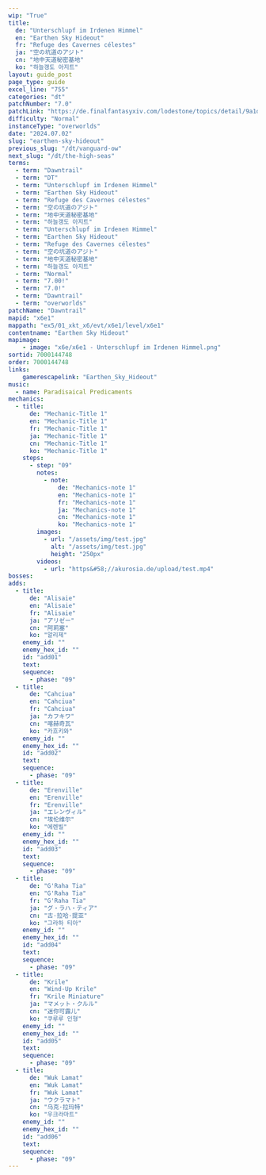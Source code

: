 ```yaml
---
wip: "True"
title:
  de: "Unterschlupf im Irdenen Himmel"
  en: "Earthen Sky Hideout"
  fr: "Refuge des Cavernes célestes"
  ja: "空の坑道のアジト"
  cn: "地中天道秘密基地"
  ko: "하늘갱도 아지트"
layout: guide_post
page_type: guide
excel_line: "755"
categories: "dt"
patchNumber: "7.0"
patchLink: "https://de.finalfantasyxiv.com/lodestone/topics/detail/9a1d2364c6f0fed72a164f3252a59073f7d0c4fc"
difficulty: "Normal"
instanceType: "overworlds"
date: "2024.07.02"
slug: "earthen-sky-hideout"
previous_slug: "/dt/vanguard-ow"
next_slug: "/dt/the-high-seas"
terms:
  - term: "Dawntrail"
  - term: "DT"
  - term: "Unterschlupf im Irdenen Himmel"
  - term: "Earthen Sky Hideout"
  - term: "Refuge des Cavernes célestes"
  - term: "空の坑道のアジト"
  - term: "地中天道秘密基地"
  - term: "하늘갱도 아지트"
  - term: "Unterschlupf im Irdenen Himmel"
  - term: "Earthen Sky Hideout"
  - term: "Refuge des Cavernes célestes"
  - term: "空の坑道のアジト"
  - term: "地中天道秘密基地"
  - term: "하늘갱도 아지트"
  - term: "Normal"
  - term: "7.00!"
  - term: "7.0!"
  - term: "Dawntrail"
  - term: "overworlds"
patchName: "Dawntrail"
mapid: "x6e1"
mappath: "ex5/01_xkt_x6/evt/x6e1/level/x6e1"
contentname: "Earthen Sky Hideout"
mapimage:
    - image: "x6e/x6e1 - Unterschlupf im Irdenen Himmel.png"
sortid: 7000144748
order: 7000144748
links:
    gamerescapelink: "Earthen_Sky_Hideout"
music:
  - name: Paradisaical Predicaments
mechanics:
  - title:
      de: "Mechanic-Title 1"
      en: "Mechanic-Title 1"
      fr: "Mechanic-Title 1"
      ja: "Mechanic-Title 1"
      cn: "Mechanic-Title 1"
      ko: "Mechanic-Title 1"
    steps:
      - step: "09"
        notes:
          - note:
              de: "Mechanics-note 1"
              en: "Mechanics-note 1"
              fr: "Mechanics-note 1"
              ja: "Mechanics-note 1"
              cn: "Mechanics-note 1"
              ko: "Mechanics-note 1"
        images:
          - url: "/assets/img/test.jpg"
            alt: "/assets/img/test.jpg"
            height: "250px"
        videos:
          - url: "https&#58;//akurosia.de/upload/test.mp4"
bosses:
adds:
  - title:
      de: "Alisaie"
      en: "Alisaie"
      fr: "Alisaie"
      ja: "アリゼー"
      cn: "阿莉塞"
      ko: "알리제"
    enemy_id: ""
    enemy_hex_id: ""
    id: "add01"
    text:
    sequence:
      - phase: "09"
  - title:
      de: "Cahciua"
      en: "Cahciua"
      fr: "Cahciua"
      ja: "カフキワ"
      cn: "喀赫奇瓦"
      ko: "카흐키와"
    enemy_id: ""
    enemy_hex_id: ""
    id: "add02"
    text:
    sequence:
      - phase: "09"
  - title:
      de: "Erenville"
      en: "Erenville"
      fr: "Erenville"
      ja: "エレンヴィル"
      cn: "埃伦维尔"
      ko: "에렌빌"
    enemy_id: ""
    enemy_hex_id: ""
    id: "add03"
    text:
    sequence:
      - phase: "09"
  - title:
      de: "G'Raha Tia"
      en: "G'Raha Tia"
      fr: "G'Raha Tia"
      ja: "グ・ラハ・ティア"
      cn: "古·拉哈·提亚"
      ko: "그라하 티아"
    enemy_id: ""
    enemy_hex_id: ""
    id: "add04"
    text:
    sequence:
      - phase: "09"
  - title:
      de: "Krile"
      en: "Wind-Up Krile"
      fr: "Krile Miniature"
      ja: "マメット・クルル"
      cn: "迷你可露儿"
      ko: "쿠루루 인형"
    enemy_id: ""
    enemy_hex_id: ""
    id: "add05"
    text:
    sequence:
      - phase: "09"
  - title:
      de: "Wuk Lamat"
      en: "Wuk Lamat"
      fr: "Wuk Lamat"
      ja: "ウクラマト"
      cn: "乌克·拉玛特"
      ko: "우크라마트"
    enemy_id: ""
    enemy_hex_id: ""
    id: "add06"
    text:
    sequence:
      - phase: "09"
---
```

